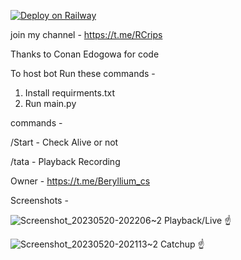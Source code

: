 [![Deploy on Railway](https://railway.app/button.svg)](https://railway.app/template/Y1WbM9?referralCode=gNDAfP)

join my channel - https://t.me/RCrips

Thanks to Conan Edogowa for code 

To host bot Run these commands -

1. Install requirments.txt 
2. Run main.py

commands -

/Start - Check Alive or not

/tata - Playback Recording 

Owner - https://t.me/Beryllium_cs

Screenshots - 

![Screenshot_20230520-202206~2](https://github.com/Atomic153/TataPlay_Bot-RC/assets/127301463/51970c36-7d25-4528-8455-f95a389a6be4)
Playback/Live ☝️

![Screenshot_20230520-202113~2](https://github.com/Atomic153/TataPlay_Bot-RC/assets/127301463/bf882f30-62d4-460c-9680-380089342d5d)
Catchup ☝️


